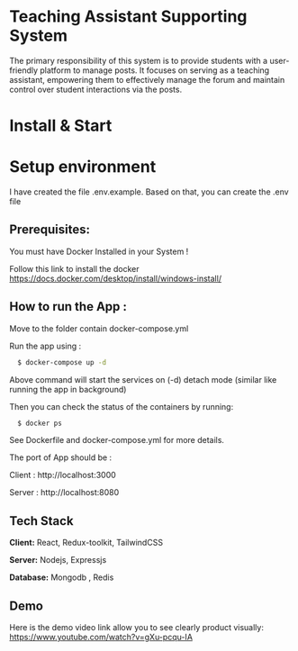 
# Teaching Assistant Supporting System

The primary responsibility of this system is to provide students with a user-friendly platform to manage posts.
It focuses on serving as a teaching assistant, empowering them to effectively manage the forum and maintain control over student interactions via the posts. 

# Install & Start
# Setup environment
I have created the file .env.example. Based on that, you can create the .env file
## Prerequisites:
You must have Docker Installed in your System !

Follow this link to install the docker https://docs.docker.com/desktop/install/windows-install/

## How to run the App :

Move to the folder contain docker-compose.yml

Run the app using :
```bash
  $ docker-compose up -d
```
Above command will start the services on (-d) detach mode (similar like running the app in background)

Then you can check the status of the containers by running:    
```bash
  $ docker ps
```

See Dockerfile and docker-compose.yml for more details.

The port of App should be :

Client : http://localhost:3000

Server : http://localhost:8080
## Tech Stack

**Client:** React, Redux-toolkit, TailwindCSS

**Server:** Nodejs, Expressjs

**Database:** Mongodb , Redis

## Demo 
Here is the demo video link allow you to see clearly product visually: 
https://www.youtube.com/watch?v=gXu-pcqu-IA
